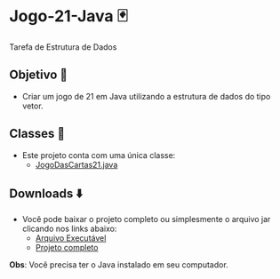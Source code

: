 # Jogo-21-Java  🃏
Tarefa de Estrutura de Dados
## Objetivo 🎯
- Criar um jogo de 21 em Java utilizando a estrutura de dados do tipo vetor.
## Classes 📁
- Este projeto conta com uma única classe: 
  - [JogoDasCartas21.java](https://github.com/EndryoMachado/Jogo-21-Java/blob/main/JogoDasCartas21.java)
## Downloads ⬇️
- Você pode baixar o projeto completo ou simplesmente o arquivo jar clicando nos links abaixo:
  - [Arquivo Executável](https://github.com/EndryoMachado/Jogo-21-Java/raw/main/Jogo21.jar)
  - [Projeto completo](https://github.com/EndryoMachado/Jogo-21-Java/raw/main/Jogo21Java.rar)

**Obs**: Você precisa ter o Java instalado em seu computador.
